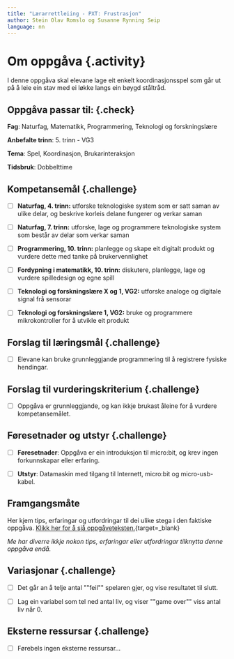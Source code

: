 ```yaml
---
title: "Lærarrettleiing - PXT: Frustrasjon"
author: Stein Olav Romslo og Susanne Rynning Seip
language: nn
---
```



# Om oppgåva {.activity}

I denne oppgåva skal elevane lage eit enkelt koordinasjonsspel som går ut på å
leie ein stav med ei løkke langs ein bøygd ståltråd.

## Oppgåva passar til: {.check}

__Fag__: Naturfag, Matematikk, Programmering, Teknologi og forskningslære

__Anbefalte trinn__: 5. trinn - VG3

__Tema__: Spel, Koordinasjon, Brukarinteraksjon

__Tidsbruk__: Dobbelttime

## Kompetansemål {.challenge}

- [ ] __Naturfag, 4. trinn:__ utforske teknologiske system som er satt saman av ulike delar, og beskrive korleis delane fungerer og verkar saman

- [ ] __Naturfag, 7. trinn:__ utforske, lage og programmere teknologiske system som består av delar som verkar saman

- [ ] __Programmering, 10. trinn:__ planlegge og skape eit digitalt produkt og vurdere dette med tanke på brukervennlighet

- [ ] __Fordypning i matematikk, 10. trinn:__ diskutere, planlegge, lage og vurdere spilledesign og egne spill

- [ ] __Teknologi og forskningslære X og 1, VG2:__ utforske analoge og digitale signal frå sensorar

- [ ] __Teknologi og forskningslære 1, VG2:__ bruke og programmere mikrokontroller for å utvikle eit produkt

## Forslag til læringsmål {.challenge}

- [ ] Elevane kan bruke grunnleggjande programmering til å registrere fysiske
  hendingar.

## Forslag til vurderingskriterium {.challenge}

- [ ] Oppgåva er grunnleggjande, og kan ikkje brukast åleine for å vurdere
  kompetansemålet.

## Føresetnader og utstyr {.challenge}

- [ ] __Føresetnader__: Oppgåva er ein introduksjon til micro:bit, og krev
  ingen forkunnskapar eller erfaring.

- [ ] __Utstyr__: Datamaskin med tilgang til Internett, micro:bit og
  micro-usb-kabel.

## Framgangsmåte

Her kjem tips, erfaringar og utfordringar til dei ulike stega i den faktiske
oppgåva. [Klikk her for å sjå
oppgåveteksten.](../pxt_frustrasjon/frustrasjon_nn.html){target=_blank}

_Me har diverre ikkje nokon tips, erfaringar eller utfordringar tilknytta denne
oppgåva endå._

## Variasjonar {.challenge}

- [ ] Det går an å telje antal ""feil"" spelaren gjer, og vise resultatet til
  slutt.

- [ ] Lag ein variabel som tel ned antal liv, og viser ""game over"" viss antal
  liv når 0.

## Eksterne ressursar {.challenge}

- [ ] Førebels ingen eksterne ressursar...
